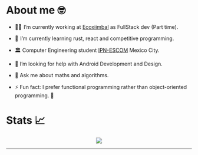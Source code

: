

# About me 🤓

- 👨‍💻  I’m currently working at [Ecoxiimbal](https://www.facebook.com/ecoxiinbalconsultoria) as FullStack dev (Part time). 
- 🧠  I’m currently learning rust, react and competitive programming.
- 🏛 Computer Engineering student [IPN-ESCOM](https://www.escom.ipn.mx/) Mexico City.
- 🤔 I’m looking for help with Android Development and Design.
- 💬 Ask me about maths and algorithms.


- ⚡ Fun fact: I prefer functional programming rather than object-oriented programming. 🤭

# Stats 📈 

<p align="center">
<img src="https://github-readme-stats.vercel.app/api/top-langs/?username=Jose-Costa-M&layout=compact&langs_count=8"/> 
</p>


---

